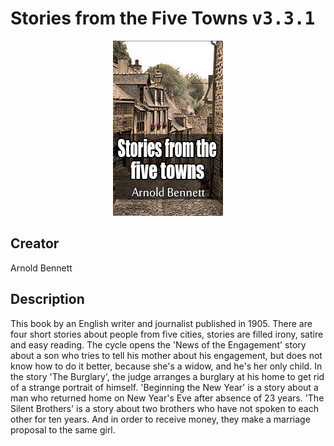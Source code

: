 
# Stories from the Five Towns <kbd>v3.3.1</kbd>

<center>
  <img src="./cover-1024.jpg"/>
</center>

## Creator
Arnold Bennett

## Description
This book by an English writer and journalist published in 1905. There are four short stories about people from five cities, stories are filled irony, satire and easy reading. The cycle opens the 'News of the Engagement' story about a son who tries to tell his mother about his engagement, but does not know how to do it better, because she's a widow, and he's her only child. In the story 'The Burglary', the judge arranges a burglary at his home to get rid of a strange portrait of himself. 'Beginning the New Year' is a story about a man who returned home on New Year's Eve after absence of 23 years. 'The Silent Brothers' is a story about two brothers who have not spoken to each other for ten years. And in order to receive money, they make a marriage proposal to the same girl.
